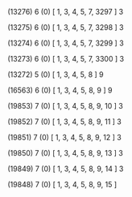 (13276) 6 (0) [ 1, 3, 4, 5, 7, 3297 ] 3 


(13275) 6 (0) [ 1, 3, 4, 5, 7, 3298 ] 3 


(13274) 6 (0) [ 1, 3, 4, 5, 7, 3299 ] 3 


(13273) 6 (0) [ 1, 3, 4, 5, 7, 3300 ] 3 


(13272) 5 (0) [ 1, 3, 4, 5, 8 ] 9 


(16563) 6 (0) [ 1, 3, 4, 5, 8, 9 ] 9 


(19853) 7 (0) [ 1, 3, 4, 5, 8, 9, 10 ] 3 


(19852) 7 (0) [ 1, 3, 4, 5, 8, 9, 11 ] 3 


(19851) 7 (0) [ 1, 3, 4, 5, 8, 9, 12 ] 3 


(19850) 7 (0) [ 1, 3, 4, 5, 8, 9, 13 ] 3 


(19849) 7 (0) [ 1, 3, 4, 5, 8, 9, 14 ] 3 


(19848) 7 (0) [ 1, 3, 4, 5, 8, 9, 15 ]  

